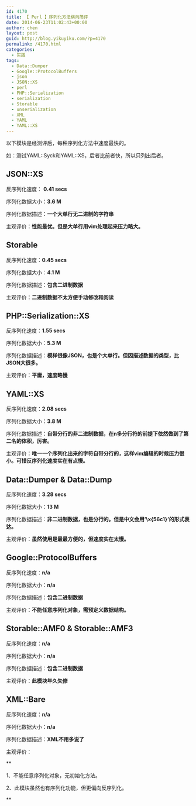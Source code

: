 ```yaml
---
id: 4170
title: 【 Perl 】序列化方法横向简评
date: 2014-06-23T11:02:43+00:00
author: chen
layout: post
guid: http://blog.yikuyiku.com/?p=4170
permalink: /4170.html
categories:
  - 实践
tags:
  - Data::Dumper
  - Google::ProtocolBuffers
  - json
  - JSON::XS
  - perl
  - PHP::Serialization
  - serialization
  - Storable
  - unserialization
  - XML
  - YAML
  - YAML::XS
---
```

以下模块是经测评后，每种序列化方法中速度最快的。
  
如：测试YAML::Syck和YAML::XS，后者比前者快，所以只列出后者。

## JSON::XS

反序列化速度： **0.41 secs**
  
序列化数据大小：**3.6 M**
  
序列化数据描述：**一个大单行无二进制的字符串**
  
主观评价：**性能最优。但是大单行用vim处理起来压力略大。**

## Storable

反序列化速度：**0.45 secs**
  
序列化数据大小：**4.1 M**
  
序列化数据描述：**包含二进制数据**
  
主观评价：**二进制数据不太方便手动修改和阅读**

## PHP::Serialization::XS

反序列化速度：**1.55 secs**
  
序列化数据大小：**5.3 M**
  
序列化数据描述：**模样很像JSON，也是个大单行。但因描述数据的类型，比JSON大很多。**
  
主观评价：**平庸，速度略慢**

## YAML::XS

反序列化速度：**2.08 secs**
  
序列化数据大小：**3.8 M**
  
序列化数据描述：**自带分行的非二进制数据，在n多分行符的前提下依然做到了第二名的体积，厉害。**
  
主观评价：**唯一一个序列化出来的字符自带分行的，这样vim编辑的时候压力很小。可惜反序列化速度实在有点慢。**

## Data::Dumper & Data::Dump

反序列化速度：**3.28 secs**
  
序列化数据大小：**13 M**
  
序列化数据描述：**非二进制数据，也是分行的。但是中文会用&#8217;\x{56c1}&#8217;的形式表达。**
  
主观评价：**虽然使用是最最方便的，但速度实在太慢。**

## Google::ProtocolBuffers

反序列化速度：**n/a**
  
序列化数据大小：**n/a**
  
序列化数据描述：**包含二进制数据**
  
主观评价：**不能任意序列化对象，需预定义数据结构。**

## Storable::AMF0 & Storable::AMF3

反序列化速度：**n/a**
  
序列化数据大小：**n/a**
  
序列化数据描述：**包含二进制数据**
  
主观评价：**此模块年久失修**

## XML::Bare

反序列化速度：**n/a**
  
序列化数据大小：**n/a**
  
序列化数据描述：**XML不用多说了**
  
主观评价：
  
**
  
1、不能任意序列化对象，无初始化方法。
  
2、此模块虽然也有序列化功能，但更偏向反序列化。
  
**